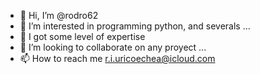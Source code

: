 - 👋 Hi, I’m @rodro62
- 👀 I’m interested in programming python, and severals ...
- 🌱 I got some level of expertise
- 💞️ I’m looking to collaborate on any proyect ...
- 📫 How to reach me r.i.uricoechea@icloud.com

<!---
rodro62/rodro62 is a ✨ special ✨ repository because its `README.md` (this file) appears on your GitHub profile.
You can click the Preview link to take a look at your changes.
--->
